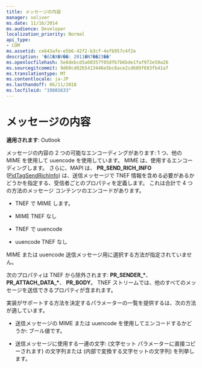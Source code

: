 ```yaml
---
title: メッセージの内容
manager: soliver
ms.date: 11/16/2014
ms.audience: Developer
localization_priority: Normal
api_type:
- COM
ms.assetid: ce643afe-e5b6-42f2-b3cf-4efb957c4f2e
description: '�ŏI�X�V��: 2011�N7��23��'
ms.openlocfilehash: 5e8debcd5a60357f05dfb7b6bde1faf972e50a26
ms.sourcegitcommit: 9d60cd82b5413446e5bc8ace2cd689f683fb41a7
ms.translationtype: MT
ms.contentlocale: ja-JP
ms.lasthandoff: 06/11/2018
ms.locfileid: "19801633"
---
```

# <a name="message-content"></a>メッセージの内容

  
  
**適用されます**: Outlook 
  
メッセージの内容の 2 つの可能なエンコーディングがあります: 1 つ、他の MIME を使用して uuencode を使用しています。 MIME は、使用するエンコーディングします。 さらに、MAPI は、 **PR_SEND_RICH_INFO** ([PidTagSendRichInfo](pidtagsendrichinfo-canonical-property.md)) は、送信メッセージで TNEF 情報を含める必要があるかどうかを指定する、受信者ごとのプロパティを定義します。 これは合計で 4 つの方法のメッセージ コンテンツのエンコードがあります。
  
- TNEF で MIME します。
    
- MIME TNEF なし
    
- TNEF で uuencode
    
- uuencode TNEF なし
    
MIME または uuencode 送信メッセージ用に選択する方法が指定されていません。
  
次のプロパティは TNEF から除外されます: **PR_SENDER_\***、 **PR_ATTACH_DATA_\***、 **PR_BODY**。 TNEF ストリームでは、他のすべてのメッセージを送信できるプロパティが含まれます。
  
実装がサポートする方法を決定するパラメーターの一覧を提供するは、次の方法が適しています。
  
- 送信メッセージの MIME または uuencode を使用してエンコードするかどうか: ブール値です。
    
- 送信メッセージに使用する一連の文字: (文字セット パラメーターに直接コピーされます) の文字列または (内部で変換する文字セットの文字列) を列挙します。
    

